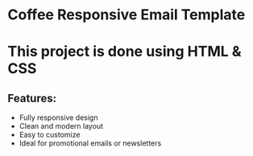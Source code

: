 # Coffee Responsive Email Template

# This project is done using HTML & CSS

## Features:
- Fully responsive design
- Clean and modern layout
- Easy to customize
- Ideal for promotional emails or newsletters

